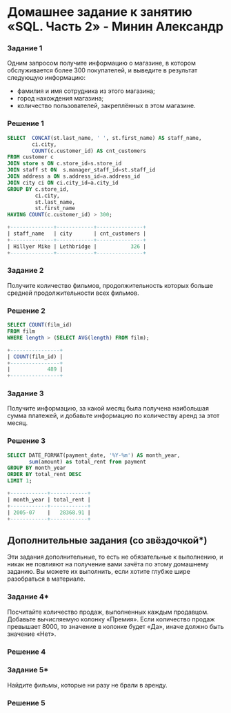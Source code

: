 # Домашнее задание к занятию «SQL. Часть 2» - Минин Александр
### Задание 1

Одним запросом получите информацию о магазине, в котором обслуживается более 300 покупателей, и выведите в результат следующую информацию: 
- фамилия и имя сотрудника из этого магазина;
- город нахождения магазина;
- количество пользователей, закреплённых в этом магазине.

### Решение 1
```sql
SELECT 	CONCAT(st.last_name, ' ', st.first_name) AS staff_name,
        ci.city,
        COUNT(c.customer_id) AS cnt_customers
FROM customer c 
JOIN store s ON c.store_id=s.store_id
JOIN staff st ON  s.manager_staff_id=st.staff_id
JOIN address a ON s.address_id=a.address_id
JOIN city ci ON ci.city_id=a.city_id
GROUP BY c.store_id,
         ci.city,
         st.last_name,
         st.first_name		 
HAVING COUNT(c.customer_id) > 300;

+--------------+------------+---------------+
| staff_name   | city       | cnt_customers |
+--------------+------------+---------------+
| Hillyer Mike | Lethbridge |           326 |
+--------------+------------+---------------+

```
### Задание 2

Получите количество фильмов, продолжительность которых больше средней продолжительности всех фильмов.

### Решение 2
```sql
SELECT COUNT(film_id)
FROM film
WHERE length > (SELECT AVG(length) FROM film);

+----------------+
| COUNT(film_id) |
+----------------+
|            489 |
+----------------+

```

### Задание 3

Получите информацию, за какой месяц была получена наибольшая сумма платежей, и добавьте информацию по количеству аренд за этот месяц.

### Решение 3
```sql
SELECT DATE_FORMAT(payment_date, '%Y-%m') AS month_year,
       sum(amount) as total_rent from payment 
GROUP BY month_year 
ORDER BY total_rent DESC 
LIMIT 1;

+------------+------------+
| month_year | total_rent |
+------------+------------+
| 2005-07    |   28368.91 |
+------------+------------+

```


## Дополнительные задания (со звёздочкой*)
Эти задания дополнительные, то есть не обязательные к выполнению, и никак не повлияют на получение вами зачёта по этому домашнему заданию. Вы можете их выполнить, если хотите глубже шире разобраться в материале.

### Задание 4*

Посчитайте количество продаж, выполненных каждым продавцом. Добавьте вычисляемую колонку «Премия». Если количество продаж превышает 8000, то значение в колонке будет «Да», иначе должно быть значение «Нет».

### Решение 4

### Задание 5*

Найдите фильмы, которые ни разу не брали в аренду.

### Решение 5
